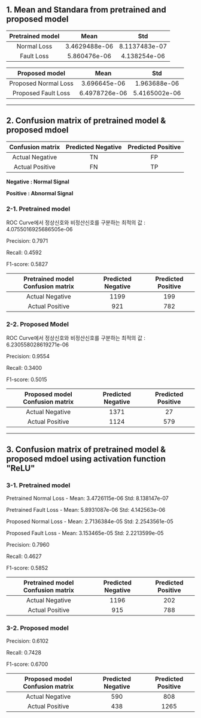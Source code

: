 ## 1. Mean and Standara from pretrained and proposed model
Pretrained model | Mean | Std
|:------:|:---:|:---:|
Normal Loss | 3.4629488e-06  | 8.1137483e-07
Fault Loss | 5.860476e-06  | 4.138254e-06

Proposed model | Mean | Std
|:------:|:---:|:---:|
Proposed Normal Loss |  3.696645e-06  |  1.963688e-06
Proposed Fault Loss |  6.4978726e-06  |  5.4165002e-06

- - - - -
## 2. Confusion matrix of pretrained model & proposed mdoel
Confusion matrix | Predicted Negative  |  Predicted Positive
|:------:|:---:|:---:|
Actual Negative   |      TN            |         FP
Actual Positive   |      FN            |         TP

**Negative : Normal Signal**

**Positive : Abnormal Signal**

### 2-1. Pretrained model
ROC Curve에서 정상신호와 비정산신호를 구분하는 최적의 값 : 4.0755016925686505e-06

Precision: 0.7971

Recall: 0.4592

F1-score: 0.5827

Pretrained model Confusion matrix | Predicted Negative  |  Predicted Positive
|:------:|:---:|:---:|
Actual Negative   |     1199            |         199
Actual Positive   |     921            |         782

### 2-2. Proposed Model
ROC Curve에서 정상신호와 비정산신호를 구분하는 최적의 값 : 6.230558028619271e-06

Precision: 0.9554

Recall: 0.3400

F1-score: 0.5015

Proposed model Confusion matrix | Predicted Negative  |  Predicted Positive
|:------:|:---:|:---:|
Actual Negative   |     1371            |         27
Actual Positive   |     1124            |         579

- - - - -
## 3. Confusion matrix of pretrained model & proposed mdoel using activation function "ReLU"

### 3-1. Pretrained model

Pretrained Normal Loss - Mean:  3.4726115e-06  Std:  8.138147e-07

Pretrained Fault Loss - Mean:  5.8931087e-06  Std:  4.142563e-06

Proposed Normal Loss - Mean:  2.7136384e-05  Std:  2.2543561e-05

Proposed Fault Loss - Mean:  3.153465e-05  Std:  2.2213599e-05

Precision: 0.7960

Recall: 0.4627

F1-score: 0.5852

Pretrained model Confusion matrix | Predicted Negative  |  Predicted Positive
|:------:|:---:|:---:|
Actual Negative   |     1196            |         202
Actual Positive   |     915            |         788

### 3-2. Proposed model

Precision: 0.6102

Recall: 0.7428

F1-score: 0.6700

Proposed model Confusion matrix | Predicted Negative  |  Predicted Positive
|:------:|:---:|:---:|
Actual Negative   |     590            |         808
Actual Positive   |     438            |         1265
